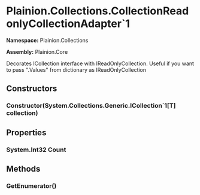 
# Plainion.Collections.CollectionReadonlyCollectionAdapter`1

**Namespace:** Plainion.Collections

**Assembly:** Plainion.Core

Decorates ICollection interface with IReadOnlyCollection. Useful if you want to pass ".Values" from dictionary as IReadOnlyCollection


## Constructors

### Constructor(System.Collections.Generic.ICollection`1[T] collection)


## Properties

### System.Int32 Count


## Methods

###  GetEnumerator()

